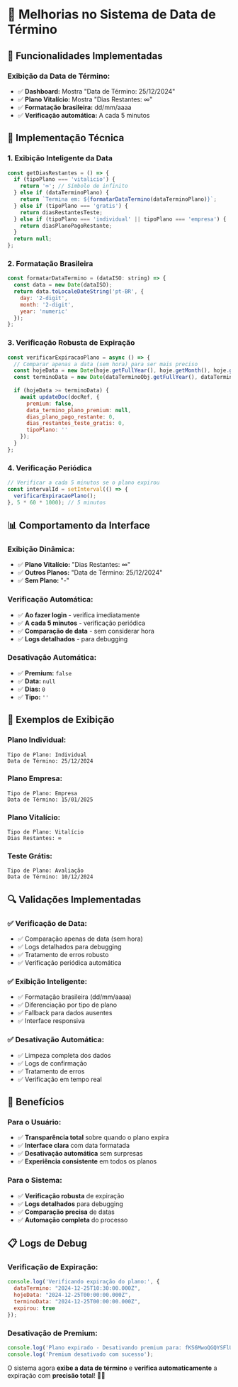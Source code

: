 # 📅 Melhorias no Sistema de Data de Término

## 🎯 Funcionalidades Implementadas

### **Exibição da Data de Término:**
- ✅ **Dashboard:** Mostra "Data de Término: 25/12/2024"
- ✅ **Plano Vitalício:** Mostra "Dias Restantes: ∞"
- ✅ **Formatação brasileira:** dd/mm/aaaa
- ✅ **Verificação automática:** A cada 5 minutos

## 🔧 Implementação Técnica

### **1. Exibição Inteligente da Data**
```javascript
const getDiasRestantes = () => {
  if (tipoPlano === 'vitalicio') {
    return '∞'; // Símbolo de infinito
  } else if (dataTerminoPlano) {
    return `Termina em: ${formatarDataTermino(dataTerminoPlano)}`;
  } else if (tipoPlano === 'gratis') {
    return diasRestantesTeste;
  } else if (tipoPlano === 'individual' || tipoPlano === 'empresa') {
    return diasPlanoPagoRestante;
  }
  return null;
};
```

### **2. Formatação Brasileira**
```javascript
const formatarDataTermino = (dataISO: string) => {
  const data = new Date(dataISO);
  return data.toLocaleDateString('pt-BR', {
    day: '2-digit',
    month: '2-digit',
    year: 'numeric'
  });
};
```

### **3. Verificação Robusta de Expiração**
```javascript
const verificarExpiracaoPlano = async () => {
  // Comparar apenas a data (sem hora) para ser mais preciso
  const hojeData = new Date(hoje.getFullYear(), hoje.getMonth(), hoje.getDate());
  const terminoData = new Date(dataTerminoObj.getFullYear(), dataTerminoObj.getMonth(), dataTerminoObj.getDate());
  
  if (hojeData >= terminoData) {
    await updateDoc(docRef, {
      premium: false,
      data_termino_plano_premium: null,
      dias_plano_pago_restante: 0,
      dias_restantes_teste_gratis: 0,
      tipoPlano: ''
    });
  }
};
```

### **4. Verificação Periódica**
```javascript
// Verificar a cada 5 minutos se o plano expirou
const intervalId = setInterval(() => {
  verificarExpiracaoPlano();
}, 5 * 60 * 1000); // 5 minutos
```

## 📊 Comportamento da Interface

### **Exibição Dinâmica:**
- ✅ **Plano Vitalício:** "Dias Restantes: ∞"
- ✅ **Outros Planos:** "Data de Término: 25/12/2024"
- ✅ **Sem Plano:** "-"

### **Verificação Automática:**
- ✅ **Ao fazer login** - verifica imediatamente
- ✅ **A cada 5 minutos** - verificação periódica
- ✅ **Comparação de data** - sem considerar hora
- ✅ **Logs detalhados** - para debugging

### **Desativação Automática:**
- ✅ **Premium:** `false`
- ✅ **Data:** `null`
- ✅ **Dias:** `0`
- ✅ **Tipo:** `''`

## 🎯 Exemplos de Exibição

### **Plano Individual:**
```
Tipo de Plano: Individual
Data de Término: 25/12/2024
```

### **Plano Empresa:**
```
Tipo de Plano: Empresa
Data de Término: 15/01/2025
```

### **Plano Vitalício:**
```
Tipo de Plano: Vitalício
Dias Restantes: ∞
```

### **Teste Grátis:**
```
Tipo de Plano: Avaliação
Data de Término: 10/12/2024
```

## 🔍 Validações Implementadas

### **✅ Verificação de Data:**
- ✅ Comparação apenas de data (sem hora)
- ✅ Logs detalhados para debugging
- ✅ Tratamento de erros robusto
- ✅ Verificação periódica automática

### **✅ Exibição Inteligente:**
- ✅ Formatação brasileira (dd/mm/aaaa)
- ✅ Diferenciação por tipo de plano
- ✅ Fallback para dados ausentes
- ✅ Interface responsiva

### **✅ Desativação Automática:**
- ✅ Limpeza completa dos dados
- ✅ Logs de confirmação
- ✅ Tratamento de erros
- ✅ Verificação em tempo real

## 🚀 Benefícios

### **Para o Usuário:**
- ✅ **Transparência total** sobre quando o plano expira
- ✅ **Interface clara** com data formatada
- ✅ **Desativação automática** sem surpresas
- ✅ **Experiência consistente** em todos os planos

### **Para o Sistema:**
- ✅ **Verificação robusta** de expiração
- ✅ **Logs detalhados** para debugging
- ✅ **Comparação precisa** de datas
- ✅ **Automação completa** do processo

## 📋 Logs de Debug

### **Verificação de Expiração:**
```javascript
console.log('Verificando expiração do plano:', {
  dataTermino: "2024-12-25T10:30:00.000Z",
  hojeData: "2024-12-25T00:00:00.000Z",
  terminoData: "2024-12-25T00:00:00.000Z",
  expirou: true
});
```

### **Desativação de Premium:**
```javascript
console.log('Plano expirado - Desativando premium para: fKS6MwoQGQYSFlUiwNOqmQkx4iw2');
console.log('Premium desativado com sucesso');
```

O sistema agora **exibe a data de término** e **verifica automaticamente** a expiração com **precisão total**! 📅✨ 